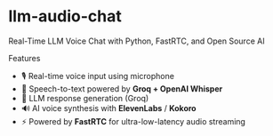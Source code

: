 # llm-audio-chat
Real-Time LLM Voice Chat with Python, FastRTC, and Open Source AI

Features
- 🎙️ Real-time voice input using microphone
- 🧠 Speech-to-text powered by **Groq + OpenAI Whisper**
- 💬 LLM response generation (Groq)
- 🔊 AI voice synthesis with **ElevenLabs** / **Kokoro**
- ⚡ Powered by **FastRTC** for ultra-low-latency audio streaming
